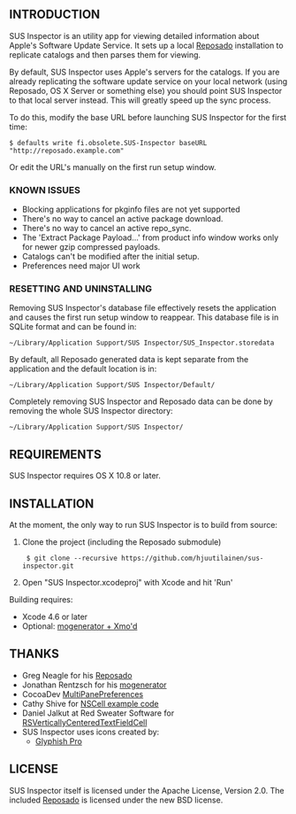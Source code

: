 ## INTRODUCTION

SUS Inspector is an utility app for viewing detailed information about Apple's Software Update Service. It sets up a local [Reposado](https://github.com/wdas/reposado) installation to replicate catalogs and then parses them for viewing.

By default, SUS Inspector uses Apple's servers for the catalogs. If you are already replicating the software update service on your local network (using Reposado, OS X Server or something else) you should point SUS Inspector to that local server instead. This will greatly speed up the sync process.

To do this, modify the base URL before launching SUS Inspector for the first time:

    $ defaults write fi.obsolete.SUS-Inspector baseURL "http://reposado.example.com"

Or edit the URL's manually on the first run setup window.


### KNOWN ISSUES


* Blocking applications for pkginfo files are not yet supported
* There's no way to cancel an active package download.
* There's no way to cancel an active repo_sync.
* The 'Extract Package Payload...' from product info window works only for newer gzip compressed payloads.
* Catalogs can't be modified after the initial setup.
* Preferences need major UI work


### RESETTING AND UNINSTALLING

Removing SUS Inspector's database file effectively resets the application and causes the first run setup window to reappear. This database file is in SQLite format and can be found in:

	~/Library/Application Support/SUS Inspector/SUS_Inspector.storedata

By default, all Reposado generated data is kept separate from the application and the default location is in:

	~/Library/Application Support/SUS Inspector/Default/

Completely removing SUS Inspector and Reposado data can be done by removing the whole SUS Inspector directory:

	~/Library/Application Support/SUS Inspector/


## REQUIREMENTS

SUS Inspector requires OS X 10.8 or later.


## INSTALLATION

At the moment, the only way to run SUS Inspector is to build from source:

1. Clone the project (including the Reposado submodule)

		$ git clone --recursive https://github.com/hjuutilainen/sus-inspector.git

2. Open "SUS Inspector.xcodeproj" with Xcode and hit 'Run'


Building requires:

* Xcode 4.6 or later
* Optional: [mogenerator + Xmo'd](http://github.com/rentzsch/mogenerator) 


## THANKS

* Greg Neagle for his [Reposado](https://github.com/wdas/reposado)
* Jonathan Rentzsch for his [mogenerator](http://github.com/rentzsch/mogenerator)
* CocoaDev [MultiPanePreferences](http://www.cocoadev.com/index.pl?MultiPanePreferences)
* Cathy Shive for [NSCell example code](http://katidev.com/blog/2008/02/22/styling-an-nstableview-dttah/)
* Daniel Jalkut at Red Sweater Software for [RSVerticallyCenteredTextFieldCell](http://www.red-sweater.com/blog/148/what-a-difference-a-cell-makes)
* SUS Inspector uses icons created by:
    * [Glyphish Pro](http://www.glyphish.com)


## LICENSE

SUS Inspector itself is licensed under the Apache License, Version 2.0. The included [Reposado](https://github.com/wdas/reposado) is licensed under the new BSD license.
